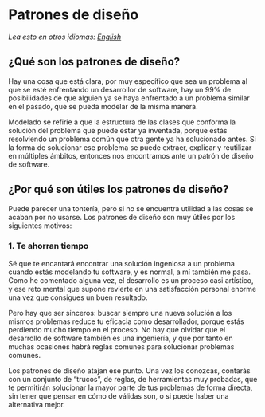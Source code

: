# Patrones de diseño

*Lea esto en otros idiomas: [English](README.en.md)*

## ¿Qué son los patrones de diseño?
Hay una cosa que está clara, por muy específico que sea un problema al que se esté enfrentando un desarrollor de software, hay un 99% de posibilidades de que alguien ya se haya enfrentado a un problema similar en el pasado, que se pueda modelar de la misma manera.

Modelado se refirie a que la estructura de las clases que conforma la solución del problema que puede estar ya inventada, porque estás resolviendo un problema común que otra gente ya ha solucionado antes. Si la forma de solucionar ese problema se puede extraer, explicar y reutilizar en múltiples ámbitos, entonces nos encontramos ante un patrón de diseño de software.

## ¿Por qué son útiles los patrones de diseño?
Puede parecer una tontería, pero si no se encuentra utilidad a las cosas se acaban por no usarse. Los patrones de diseño son muy útiles por los siguientes motivos:
### 1. Te ahorran tiempo
Sé que te encantará encontrar una solución ingeniosa a un problema cuando estás modelando tu software, y es normal, a mí también me pasa. Como he comentado alguna vez, el desarrollo es un proceso casi artístico, y ese reto mental que supone revierte en una satisfacción personal enorme una vez que consigues un buen resultado.

Pero hay que ser sinceros: buscar siempre una nueva solución a los mismos problemas reduce tu eficacia como desarrollador, porque estás perdiendo mucho tiempo en el proceso. No hay que olvidar que el desarrollo de software también es una ingeniería, y que por tanto en muchas ocasiones habrá reglas comunes para solucionar problemas comunes.

Los patrones de diseño atajan ese punto. Una vez los conozcas, contarás con un conjunto de “trucos”, de reglas, de herramientas muy probadas, que te permitirán solucionar la mayor parte de tus problemas de forma directa, sin tener que pensar en cómo de válidas son, o si puede haber una alternativa mejor.